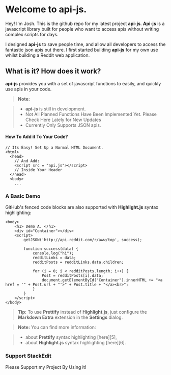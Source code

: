 Welcome to api-js.
===================


Hey! I'm Josh. This is the github repo for my latest project **api-js**. **Api-js** is a javascript library built for people who want to access apis without writing complex scripts for days.

I designed **api-js** to save people time, and allow all developers to access the fantastic json apis out there. I first started building **api-js** for my own use whilst building a Reddit web application.

What is it? How does it work?
-------------

**api-js** provides you with a set of javascript functions to easily, and quickly use apis in your code.

> **Note:**

> - **api-js** is still in development.
> - Not All Planned Functions Have Been Implemented Yet. Please Check Here Lately for New Updates
> - Currently Only Supports JSON apis.

#### <i class="icon-file"></i> How To Add it To Your Code?

```
// Its Easy! Set Up a Normal HTML Document.
<html>
  <head>
    // And Add:
    <script src = "api.js"></script>
    // Inside Your Header
  </head>
  <body>
    ...
```

### A Basic Demo

GitHub's fenced code blocks are also supported with **Highlight.js** syntax highlighting:

```
<body>
    <h1> Demo A. </h1>
    <div id="Container"></div>
    <script>
        getJSON('http://api.reddit.com/r/aww/top', success);

        function success(data) {
            console.log("hi");
            redditLinks = data;
            redditPosts = redditLinks.data.children;

            for (i = 0; i < redditPosts.length; i++) {
                Post = redditPosts[i].data;
                document.getElementById("Container").innerHTML += "<a href = '" + Post.url + "'>" + Post.title + "</a><br>";
            }
        }
    </script>
</body>
```

> **Tip:** To use **Prettify** instead of **Highlight.js**, just configure the **Markdown Extra** extension in the <i class="icon-cog"></i> **Settings** dialog.

> **Note:** You can find more information:

> - about **Prettify** syntax highlighting [here][5],
> - about **Highlight.js** syntax highlighting [here][6].


### Support StackEdit

Please Support my Project By Using it!

